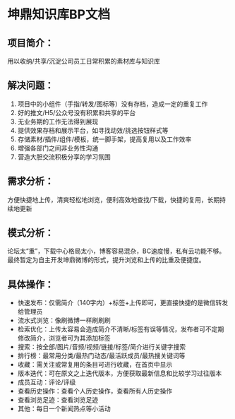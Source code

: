 # 坤鼎知识库BP文档
## 项目简介：
用以收纳/共享/沉淀公司员工日常积累的素材库与知识库

## 解决问题：
1. 项目中的小组件（手指/转发/图标等）没有存档，造成一定的重复工作
2. 好的推文/H5/公众号没有积累和共享的平台
3. 无业务期的工作无法得到展现
4. 提供效果存档和展示平台，如寻找动效/挑选按钮样式等
5. 存储素材/插件/组件/模板，统一脚手架，提高复用以及工作效率
6. 增强各部门之间非业务性沟通
7. 营造大胆交流积极分享的学习氛围

## 需求分析：
方便快捷地上传，清爽轻松地浏览，便利高效地查找/下载，快捷的复用，长期持续地更新

## 模式分析：
论坛太“重”，下载中心格局太小，博客容易混杂，BC速度慢，私有云功能不够。  
最终暂定为自主开发坤鼎微博的形式，提升浏览和上传的比重及便捷度。

## 具体操作：
* 快速发布：仅需简介（140字内）+标签+上传即可，更直接快捷的是微信转发给管理员
* 流水式浏览：像刷微博一样刷刷刷
* 检索优化：上传太容易会造成简介不清晰/标签有误等情况，发布者可不定期修改简介，浏览者可为其添加标签
* 搜索：按全部/图片/音频/视频/链接/标签/简介进行关键字搜索
* 排行榜：最常用分类/最热门动态/最活跃成员/最热搜关键词等
* 收藏：需关注或常复用的条目可进行收藏，在首页中显示
* 版本迭代：可在原文之上迭代版本，方便获取最新信息和比较学习过往版本
* 成员互动：评论/评级
* 查看历史操作：查看个人历史操作，查看所有人历史操作
* 查看浏览足迹：查看浏览足迹
* 其他：每日一个新闻热点等小活动
